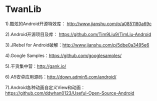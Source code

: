 # TwanLib
1).酷炫的Android开源特效库： http://www.jianshu.com/p/a0851180a69c

2).Android开源项目及库： https://github.com/Tim9Liu9/TimLiu-Android

3).JRebel for Android破解：http://www.jianshu.com/p/5dbe0a3495e6

4).Google Samples：https://github.com/googlesamples/

5).干货集中营：http://gank.io/

6).A5安卓应用源码：http://down.admin5.com/android/

7).Android各种动画自定义View和动画：https://github.com/ddwhan0123/Useful-Open-Source-Android
